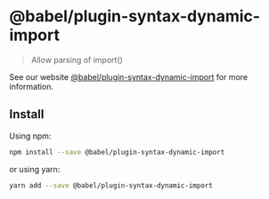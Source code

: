 # @babel/plugin-syntax-dynamic-import

> Allow parsing of import()

See our website [@babel/plugin-syntax-dynamic-import](https://babeljs.io/docs/en/next/babel-plugin-syntax-dynamic-import.html) for more information.

## Install

Using npm:

```sh
npm install --save @babel/plugin-syntax-dynamic-import
```

or using yarn:

```sh
yarn add --save @babel/plugin-syntax-dynamic-import
```
